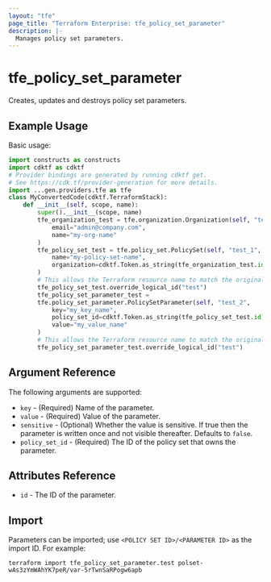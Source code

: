 ```yaml
---
layout: "tfe"
page_title: "Terraform Enterprise: tfe_policy_set_parameter"
description: |-
  Manages policy set parameters.
---
```


# tfe_policy_set_parameter

Creates, updates and destroys policy set parameters.

## Example Usage

Basic usage:

```python
import constructs as constructs
import cdktf as cdktf
# Provider bindings are generated by running cdktf get.
# See https://cdk.tf/provider-generation for more details.
import ...gen.providers.tfe as tfe
class MyConvertedCode(cdktf.TerraformStack):
    def __init__(self, scope, name):
        super().__init__(scope, name)
        tfe_organization_test = tfe.organization.Organization(self, "test",
            email="admin@company.com",
            name="my-org-name"
        )
        tfe_policy_set_test = tfe.policy_set.PolicySet(self, "test_1",
            name="my-policy-set-name",
            organization=cdktf.Token.as_string(tfe_organization_test.id)
        )
        # This allows the Terraform resource name to match the original name. You can remove the call if you don't need them to match.
        tfe_policy_set_test.override_logical_id("test")
        tfe_policy_set_parameter_test =
        tfe.policy_set_parameter.PolicySetParameter(self, "test_2",
            key="my_key_name",
            policy_set_id=cdktf.Token.as_string(tfe_policy_set_test.id),
            value="my_value_name"
        )
        # This allows the Terraform resource name to match the original name. You can remove the call if you don't need them to match.
        tfe_policy_set_parameter_test.override_logical_id("test")
```

## Argument Reference

The following arguments are supported:

* `key` - (Required) Name of the parameter.
* `value` - (Required) Value of the parameter.
* `sensitive` - (Optional) Whether the value is sensitive. If true then the
  parameter is written once and not visible thereafter. Defaults to `false`.
* `policy_set_id` - (Required) The ID of the policy set that owns the parameter.

## Attributes Reference

* `id` - The ID of the parameter.

## Import

Parameters can be imported; use
`<POLICY SET ID>/<PARAMETER ID>` as the import ID. For
example:

```shell
terraform import tfe_policy_set_parameter.test polset-wAs3zYmWAhYK7peR/var-5rTwnSaRPogw6apb
```


<!-- cache-key: cdktf-0.17.0-pre.15 input-3d439f538435c91fac393d64ba8c1ac4db8481770f20e794bdb2cde671211a74 -->